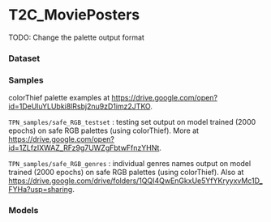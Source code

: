 # T2C_MoviePosters

TODO: Change the palette output format

### Dataset

### Samples

colorThief palette examples at https://drive.google.com/open?id=1DeUluYLUbki8lRsbj2nu9zD1imz2JTKO.

`TPN_samples/safe_RGB_testset` : testing set output on model trained (2000 epochs) on safe RGB palettes (using colorThief). More at https://drive.google.com/open?id=1ZLfzIXWAZ_RFz9g7UWZgFbtwFfnzYHNt.

`TPN_samples/safe_RGB_genres` : individual genres names output on model trained (2000 epochs) on safe RGB palettes (using colorThief). Also at https://drive.google.com/drive/folders/1QQI4QwEnGkxUe5YfYKryyxvMc1D_FYHa?usp=sharing.

### Models

